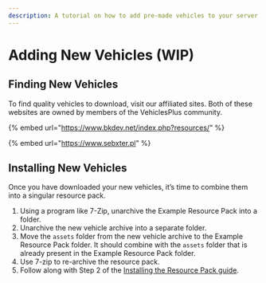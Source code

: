```yaml
---
description: A tutorial on how to add pre-made vehicles to your server
---
```


# Adding New Vehicles \(WIP\)

## Finding New Vehicles

To find quality vehicles to download, visit our affiliated sites. Both of these websites are owned by members of the VehiclesPlus community. 

{% embed url="https://www.bkdev.net/index.php?resources/" %}

{% embed url="https://www.sebxter.pl" %}

## Installing New Vehicles

Once you have downloaded your new vehicles, it’s time to combine them into a singular resource pack.

1. Using a program like 7-Zip, unarchive the Example Resource Pack into a folder.
2. Unarchive the new vehicle archive into a separate folder.
3. Move the `assets` folder from the new vehicle archive to the Example Resource Pack folder. It should combine with the `assets` folder that is already present in the Example Resource Pack folder.
4. Use 7-zip to re-archive the resource pack.
5. Follow along with Step 2 of the [Installing the Resource Pack guide](../getting-started.md#installing-the-resource-pack).

